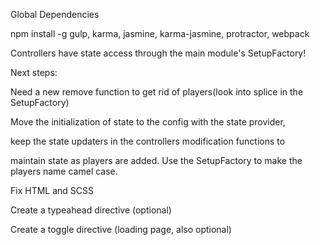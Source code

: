 Global Dependencies

npm install -g gulp, karma, jasmine, karma-jasmine, protractor, webpack

Controllers have state access through the main module's SetupFactory!

Next steps:

Need a new remove function to get rid of players(look into splice in the SetupFactory)

Move the initialization of state to the config with the state provider,

keep the state updaters in the controllers modification functions to

maintain state as players are added. Use the SetupFactory to make the players name camel case.

Fix HTML and SCSS

Create a typeahead directive (optional)

Create a toggle directive (loading page, also optional)
